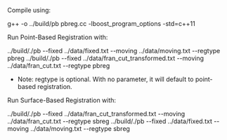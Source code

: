 
Compile using:

g++ -o ../build/pb pbreg.cc -lboost_program_options -std=c++11



Run Point-Based Registration with:

../build/./pb --fixed ../data/fixed.txt --moving ../data/moving.txt --regtype pbreg
../build/./pb --fixed ../data/fran_cut_transformed.txt --moving ../data/fran_cut.txt --regtype pbreg

* Note: regtype is optional. With no parameter, it will default to point-based registration.

Run Surface-Based Registration with:

../build/./pb --fixed ../data/fran_cut_transformed.txt --moving ../data/fran_cut.txt --regtype sbreg
../build/./pb --fixed ../data/fixed.txt --moving ../data/moving.txt --regtype sbreg